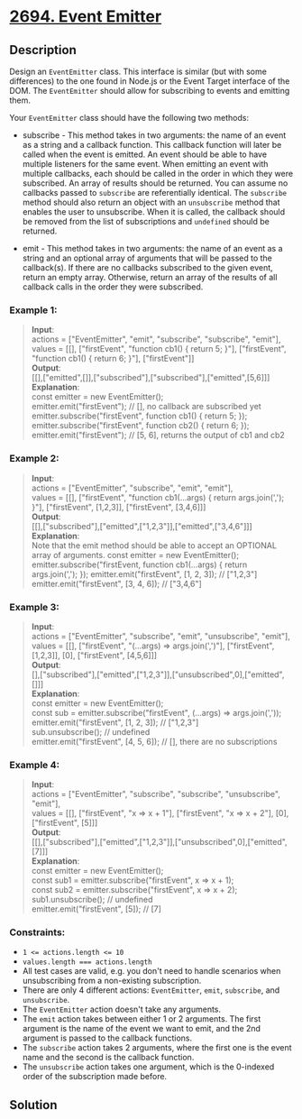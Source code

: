 # [2694. Event Emitter][title]

## Description
Design an `EventEmitter` class. This interface is similar (but with some differences) to the one found in Node.js or the Event Target interface of the DOM. The `EventEmitter` should allow for subscribing to events and emitting them.

Your `EventEmitter` class should have the following two methods:

- subscribe - This method takes in two arguments: the name of an event as a string and a callback function. This callback function will later be called when the event is emitted.
An event should be able to have multiple listeners for the same event. When emitting an event with multiple callbacks, each should be called in the order in which they were subscribed. An array of results should be returned. You can assume no callbacks passed to `subscribe` are referentially identical.
The `subscribe` method should also return an object with an `unsubscribe` method that enables the user to unsubscribe. When it is called, the callback should be removed from the list of subscriptions and `undefined` should be returned.

- emit - This method takes in two arguments: the name of an event as a string and an optional array of arguments that will be passed to the callback(s). If there are no callbacks subscribed to the given event, return an empty array. Otherwise, return an array of the results of all callback calls in the order they were subscribed.


### Example 1:   
>  __Input__:   
   actions = ["EventEmitter", "emit", "subscribe", "subscribe", "emit"],    
   values = [[], ["firstEvent", "function cb1() { return 5; }"],        ["firstEvent", "function cb1() { return 6; }"], ["firstEvent"]]     
   __Output__:        
   [[],["emitted",[]],["subscribed"],["subscribed"],["emitted",[5,6]]]      
   __Explanation__:     
   const emitter = new EventEmitter();    
   emitter.emit("firstEvent"); // [], no callback are subscribed yet    
   emitter.subscribe("firstEvent", function cb1() { return 5; });    
   emitter.subscribe("firstEvent", function cb2() { return 6; });    
   emitter.emit("firstEvent"); // [5, 6], returns the output of cb1 and cb2      

### Example 2:   
>  __Input__:     
   actions = ["EventEmitter", "subscribe", "emit", "emit"],       
   values = [[], ["firstEvent", "function cb1(...args) { return args.join(','); }"], ["firstEvent", [1,2,3]], ["firstEvent", [3,4,6]]]    
   __Output__:        
   [[],["subscribed"],["emitted",["1,2,3"]],["emitted",["3,4,6"]]]    
   __Explanation__:     
   Note that the emit method should be able to accept an OPTIONAL array of arguments.
   const emitter = new EventEmitter();
   emitter.subscribe("firstEvent, function cb1(...args) { return args.join(','); });
   emitter.emit("firstEvent", [1, 2, 3]); // ["1,2,3"]
   emitter.emit("firstEvent", [3, 4, 6]); // ["3,4,6"]

### Example 3:   
>  __Input__:     
   actions = ["EventEmitter", "subscribe", "emit", "unsubscribe", "emit"],       
   values = [[], ["firstEvent", "(...args) => args.join(',')"],     ["firstEvent", [1,2,3]], [0], ["firstEvent", [4,5,6]]]         
  __Output__:     
  [],["subscribed"],["emitted",["1,2,3"]],["unsubscribed",0],["emitted",[]]]     
   __Explanation__:     
   const emitter = new EventEmitter();    
   const sub = emitter.subscribe("firstEvent", (...args) => args.join(','));     
   emitter.emit("firstEvent", [1, 2, 3]); // ["1,2,3"]      
   sub.unsubscribe(); // undefined     
   emitter.emit("firstEvent", [4, 5, 6]); // [], there are no subscriptions      

### Example 4:   
>  __Input__:     
   actions = ["EventEmitter", "subscribe", "subscribe", "unsubscribe", "emit"],     
   values = [[], ["firstEvent", "x => x + 1"], ["firstEvent", "x => x + 2"], [0], ["firstEvent", [5]]]      
  __Output__:     
  [[],["subscribed"],["emitted",["1,2,3"]],["unsubscribed",0],["emitted",[7]]]     
   __Explanation__:     
   const emitter = new EventEmitter();    
   const sub1 = emitter.subscribe("firstEvent", x => x + 1);      
   const sub2 = emitter.subscribe("firstEvent", x => x + 2);      
   sub1.unsubscribe(); // undefined    
   emitter.emit("firstEvent", [5]); // [7]            


### Constraints:
- `1 <= actions.length <= 10`
- `values.length === actions.length`
- All test cases are valid, e.g. you don't need to handle scenarios when unsubscribing from a non-existing subscription.
- There are only 4 different actions: `EventEmitter`, `emit`, `subscribe`, and `unsubscribe`.
- The `EventEmitter` action doesn't take any arguments.
- The `emit` action takes between either 1 or 2 arguments. The first argument is the name of the event we want to emit, and the 2nd argument is passed to the callback functions.
- The `subscribe` action takes 2 arguments, where the first one is the event name and the second is the callback function.
- The `unsubscribe` action takes one argument, which is the 0-indexed order of the subscription made before.

## Solution

```

```

[title]: https://leetcode.com/problems/event-emitter/